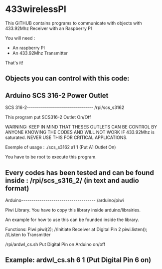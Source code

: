 433wirelessPI
=============
This GITHUB contains programs to communicate with objects with 433.92Mhz Receiver with an Raspberry PI

You will need :
- An raspberry PI
- An 433.92Mhz Transmitter

That's it!

Objects you can control with this code:
-------------------------------------------
Arduino
SCS 316-2 Power Outlet
-------------------------------------------

SCS 316-2---------------------------------
/rpi/scs_s3162

This program put SCS316-2 Outlet On/Off

WARNING: KEEP IN MIND THAT THESES OUTLETS CAN BE CONTROL BY ANYONE KNOWING THE CODES AND WILL NOT WORK IF 433.92Mhz is saturated.
		 NEVER USE THIS FOR CRITICAL APPLICATIONS.

Exemple of usage : ./scs_s3162 a1 1 (Put A1 Outlet On)

You have to be root to execute this program.

Every codes has been tested and can be found inside : /rpi/scs_s316_2/ (in text and audio format)
---------------------------------------------

Arduino-------------------------------------
/arduino/piwi

Piwi Library.
You have to copy this library inside arduino/librairies.

An example for how to use this can be founded inside the library.

Functions: 
Piwi piwi(2);  //Initiate Receiver at Digital Pin 2
piwi.listen(); //Listen to Transmitter

/rpi/ardwl_cs.sh
Put Digital Pin on Arduino on/off

Example: ardwl_cs.sh 6 1 (Put Digital Pin 6 on)
--------------------------------------------
 

